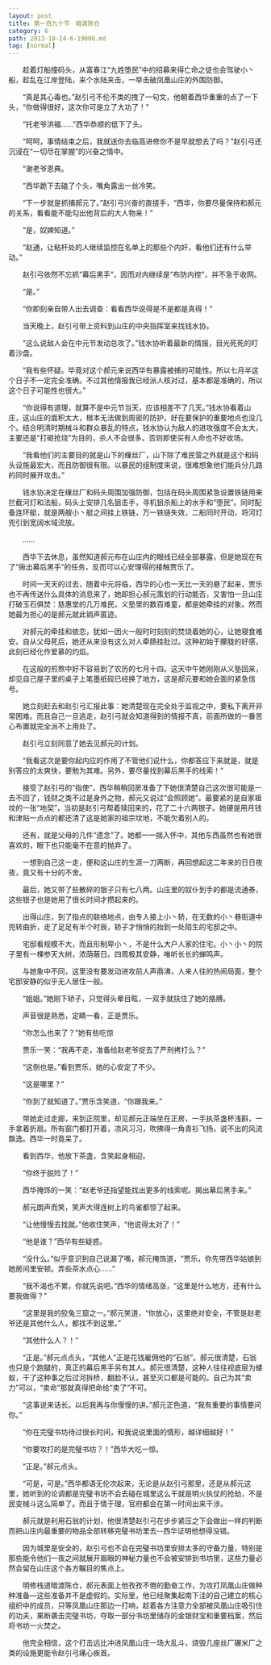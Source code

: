 ```yaml
---
layout: post
title: 第一百九十节　暗渡陈仓
category: 6
path: 2013-10-24-6-19000.md
tag: [normal]
---
```


　　趁着灯船撞码头，从富春江“九姓堕民”中的招募来得亡命之徒也会驾驶小丶船，趁乱在江岸登陆，来个水陆夹击，一举击破凤凰山庄的外围防御。

　　“真是其心毒也。”赵引弓不伦不类的拽了一句文，他朝着西华重重的点了一下头，“你做得很好，这次你可是立了大功了！”

　　“托老爷洪福……”西华恭顺的低下了头。

　　“呵呵，事情结束之后，我就送你去临高进修你不是早就想去了吗？”赵引弓还沉浸在“一切尽在掌握”的兴奋之情中。

　　“谢老爷恩典。

　　”西华跪下去磕了个头，嘴角露出一丝冷笑。

　　“下一步就是抓捕郝元了。”赵引弓兴奋的直搓手，“西华，你要尽量保持和郝元的关系，看看能不能勾出他背后的大人物来！”

　　“是，奴婢知道。”

　　“赵通，让粘杆处的人继续监控在名单上的那些个内奸，看他们还有什么举动。”

　　赵引弓依然不忘抓“幕后黑手”，因而对内继续是“布防内控”，并不急于收网。

　　“是。”

　　“你即刻亲自带人出去调查：看看西华说得是不是都是真得！”

　　当天晚上，赵引弓带上资料到山庄的中央指挥室来找钱水协。

　　“这么说敌人会在中元节发动总攻了。”钱水协听着最新的情报，目光死死的盯着沙盘。

　　“我有些怀疑。毕竟对这个郝元来说西华有暴露被捕的可能性。所以七月半这个日子不一定完全准确。不过其他情报我已经派人核对过，基本都是准确的，所以这个日子可能性也很大。”

　　“你说得有道理，就算不是中元节当天，应该相差不了几天。”钱水协看着山庄，这山庄的面积太大，根本无法做到周密的防护，好在要保护的重要地点也没几个。结合明清时期械斗和群众暴乱的特点，钱水协认为敌人的进攻强度不会太大，主要还是“打砸抢烧”为目的，杀人不会很多。否则即使买有人命也不好收场。

　　“我看他们的主要目的就是山下的缫丝厂，山下除了难民营之外就是这个和码头设施最宏大，而且防御很有限。以暴民的组制度来说，很难想象他们能兵分几路的同时展开攻击。”

　　钱水协决定在缫丝厂和码头周围加强防御，包括在码头周围紧急设置铁链用来拦截河灯和法船，码头上安排几名狙击手，寻机狙杀船上的水手和“堕民”。同时配备连环艇，就是两艘小丶艇之间挂上铁链，万一铁链失效，二船同时开动，将河灯兜引到宽阔水域流放。

　　……

　　西华下去休息，虽然知道郝元布在山庄内的眼线已经全部暴露，但是她现在有了“揪出幕后黑手”的任务，反而可以心安理得的接触贾乐了。

　　时间一天天的过去，随着中元将临，西华的心也一天比一天的悬了起来，贾乐也不再传送什么具体的消息来了，她即担心郝元策划的行动能否，又害怕一旦山庄打破玉石俱焚：慈惠堂的几万难民，义塾里的数百难童，都是她牵挂的对象。然而她最为担心的是郝元就此销声匿迹。

　　对郝元的牵挂和依恋，犹如一团火一般时时刻刻的焚烧着她的心，让她寝食难安。自从父母死后，她还从来没有这么对人牵肠挂肚过。这种初始于朦胧的好感，此刻已经化作爱慕的灼焰。

　　在这般的煎熬中好不容易到了农历的七月十四。这天中午她刚刚从义塾回来，却见自己屋子里的桌子上笔墨纸砚已经换了地方，这是郝元要和她会面的紧急信号。

　　她立刻赶去和赵引弓汇报此事：她清楚现在完全处于监视之中，要私下离开非常困难。而且自己一旦逃走，赵引弓就会知道得到的情报不真，前面所做的一番苦心布置就完全派不上用处了。

　　赵引弓立刻同意了她去见郝元的计划。

　　“我看这次是要你起内应的作用了不管他们说什么，你都答应下来就是，就是别答应的太爽快，要勉为其难。另外，要尽量找到幕后黑手的线索！”

　　接受了赵引弓的“指使”，西华稍稍回房准备了下她很清楚自己这次很可能是一去不回了，钱财之类不过是身外之物，郝元又说过“会照顾她”。最要紧的是自家祖坟的一张“地契”，当初是赵引弓帮着赎回来的，花了二十六两银子。她硬是用月钱和津贴一点点的都还清了这是她家的祖宗坟地，不能欠着别人的。

　　还有，就是父母的几件“遗念”了。她都一一揣入怀中，其他东西虽然也有她很喜欢的，眼下也只能毫不在意的抛弃了。

　　一想到自己这一走，便和这山庄的生涯一刀两断，再回想起这二年来的日日夜夜，竟又有十分的不舍。

　　最后，她又带了些散碎的银子只有七八两。山庄里的奴仆到手的都是流通券，这些银子也是她用了很长时间才攒起来的。

　　出得山庄，到了指点的联络地点，由专人接上小丶轿，在无数的小丶巷街道中兜转曲折，走了足足有半个时辰，轿子才悄悄的抬到一处陌生的宅邸之中。

　　宅邸看规模不大，而且形制卑小丶，不是什么大户人家的住宅。小丶小丶的院子里有一棵参天大树，浓荫蔽日。四周极其安静，唯听长长的蝉鸣声。

　　与她象中不同，这里没有要发动进攻前人声鼎沸，人来人往的热闹局面，整个宅邸安静的似乎无人居住一般。

　　“姐姐。”她刚下轿子，只觉得头晕目眩，一双手就扶住了她的胳膊。

　　声音很是熟悉，定睛一看，正是贾乐。

　　“你怎么也来了？”她有些吃惊

　　贾乐一笑：“我再不走，准备给赵老爷捉去了严刑拷打么？”

　　“这倒也是。”看到贾乐，她的心安定了不少。

　　“这是哪里？”

　　“你到了就知道了。”贾乐含笑道，“你跟我来。”

　　带她走过走廊，来到正院里，却见郝元正端坐在正房，一手执茶盏杯浅斟，一手拿着折扇。所有窗门都打开着，凉风习习，吹拂得一角青衫飞扬，说不出的风流飘逸。西华一时竟呆了。

　　看到西华，他放下茶盏，含笑起身相迎。

　　“你终于脱险了！”

　　西华掩饰的一笑：“赵老爷还指望能找出更多的线索呢。揭出幕后黑手来。”

　　郝元朗声而笑，笑声大得连树上的鸟雀都惊了起来。

　　“让他慢慢去找就。”他收住笑声，“他说得太对了！”

　　“他是谁？”西华有些疑惑。

　　“没什么。”似乎意识到自己说漏了嘴，郝元掩饰道，“贾乐，你先带西华姑娘到她房间里安顿。弄些茶水点心……”

　　“我不渴也不累，你就先说吧。”西华的情绪高涨，“这里是什么地方，还有什么要我做得？”

　　“这里是我的狡兔三窟之一。”郝元笑道，“你放心，这里绝对安全，不管是赵老爷还是其他什么人，都找不到这里。”

　　“其他什么人？！”

　　“正是。”郝元点点头，“其他人”正是花钱雇佣他的“石翁”。郝元很清楚，石翁也只是个跑腿的，真正的幕后黑手另有其人。郝元很清楚，这种人往往视底层为蝼蚁，干了这种事之后过河拆桥，翻脸不认，甚至灭口都是可能的。自己为其“卖力”可以，“卖命”那就真得把命给“卖了”不可。

　　“这事说来话长。以后我再与你慢慢的讲。”郝元正色道，“我有重要的事情要问你。”

　　“你在完璧书坊待过很长时间，和我说说里面的情形，越详细越好！”

　　“你要攻打的是完璧书坊？！”西华大吃一惊。

　　“正是。”郝元点头。

　　“可是，可是。”西华都语无伦次起来，无论是从赵引弓那里，还是从郝元这里，她听到的论调都是完璧书坊不会去碰在城里这么干就是明火执仗的抢劫，不是民变械斗这么简单了。而且于情于理，官府都会在第一时间出来干涉。

　　郝元就是利用石翁的计划，他很清楚赵引弓在步步紧压之下会做出一样的判断而把山庄内最重要的物品全部转移完璧书坊里去--西华证明他想得没错。

　　因为城里是安全的，赵引弓也不会在完璧书坊里安排太多的守备力量，特别是那些能令他们一夜之间就展开眉眼的神秘力量也不会被安排到书坊里，这些力量必然会留在山庄这个各方瞩目的焦点上。

　　明修栈道暗渡陈仓，郝元表面上他孜孜不倦的勤奋工作，为攻打凤凰山庄做种种准备―这些准备并不是虚假的。实际里，他已经聚集起南下洼的自己建立的核心组织中的成员，只等凤凰山庄那边一打响，趁着各方注意力全部被凤凰山庄吸引住的功夫，果断袭击完璧书坊，夺取一部分书坊里储存的金银财宝和重要档案，然后将书坊一火焚之。

　　他完全相信，这个打击远比冲进凤凰山庄一场大乱斗，烧毁几座丝厂碾米厂之类的设施更能令赵引弓痛心疾首。

